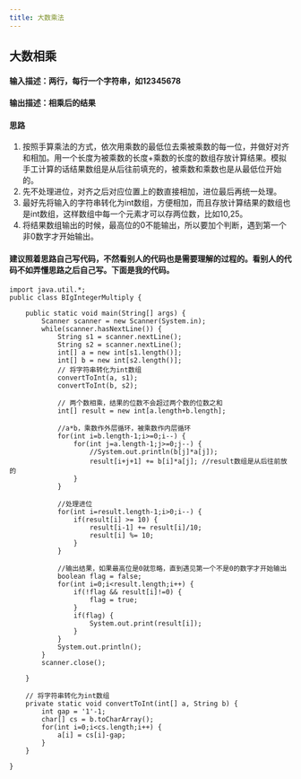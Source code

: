 ```yaml
---
title: 大数乘法
---
```

## 大数相乘
#### 输入描述：两行，每行一个字符串，如12345678
#### 输出描述：相乘后的结果

#### 思路
1. 按照手算乘法的方式，依次用乘数的最低位去乘被乘数的每一位，并做好对齐和相加。用一个长度为被乘数的长度+乘数的长度的数组存放计算结果。模拟手工计算的话结果数组是从后往前填充的，被乘数和乘数也是从最低位开始的。
2. 先不处理进位，对齐之后对应位置上的数直接相加，进位最后再统一处理。
3. 最好先将输入的字符串转化为int数组，方便相加，而且存放计算结果的数组也是int数组，这样数组中每一个元素才可以存两位数，比如10,25。
4. 将结果数组输出的时候，最高位的0不能输出，所以要加个判断，遇到第一个非0数字才开始输出。

#### 建议照着思路自己写代码，不然看别人的代码也是需要理解的过程的。看别人的代码不如弄懂思路之后自己写。下面是我的代码。
```
import java.util.*;
public class BIgIntegerMultiply {

	public static void main(String[] args) {
		Scanner scanner = new Scanner(System.in);
		while(scanner.hasNextLine()) {
			String s1 = scanner.nextLine();
			String s2 = scanner.nextLine();
			int[] a = new int[s1.length()];
			int[] b = new int[s2.length()];
			// 将字符串转化为int数组
			convertToInt(a, s1);
			convertToInt(b, s2);
			
			// 两个数相乘，结果的位数不会超过两个数的位数之和
			int[] result = new int[a.length+b.length];

			//a*b，乘数作外层循环，被乘数作内层循环
			for(int i=b.length-1;i>=0;i--) {
				for(int j=a.length-1;j>=0;j--) {
					//System.out.println(b[j]*a[j]);
					result[i+j+1] += b[i]*a[j];	//result数组是从后往前放的
				}
			}

			//处理进位
			for(int i=result.length-1;i>0;i--) {
				if(result[i] >= 10) {
					result[i-1] += result[i]/10;
					result[i] %= 10;
				}
			}

			//输出结果，如果最高位是0就忽略，直到遇见第一个不是0的数字才开始输出
			boolean flag = false;
			for(int i=0;i<result.length;i++) {
				if(!flag && result[i]!=0) {
					flag = true;
				}
				if(flag) {
					System.out.print(result[i]);
				}
			}
			System.out.println();
		}
		scanner.close();

	}
	
	// 将字符串转化为int数组
	private static void convertToInt(int[] a, String b) {
		int gap = '1'-1;
		char[] cs = b.toCharArray();
		for(int i=0;i<cs.length;i++) {
			a[i] = cs[i]-gap;
		}
	}

}
```
